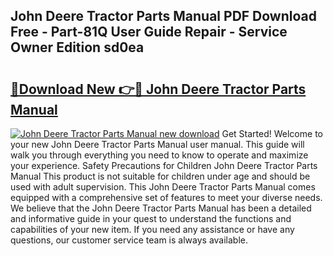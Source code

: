 ## John Deere Tractor Parts Manual PDF Download Free - Part-81Q User Guide Repair - Service Owner Edition sd0ea

# <h2><a href="http://bc95864.oget.top/?id=John+Deere+Tractor+Parts+Manual">🔗Download New 👉🔴 John Deere Tractor Parts Manual</a></h2>

[![John Deere Tractor Parts Manual new download](https://i.imgur.com/5g1atiW.png)](http://bc95864.oget.top/?id=John+Deere+Tractor+Parts+Manual)
Get Started! Welcome to your new John Deere Tractor Parts Manual user manual. This guide will walk you through everything you need to know to operate and maximize your experience. Safety Precautions for Children John Deere Tractor Parts Manual This product is not suitable for children under age and should be used with adult supervision. This John Deere Tractor Parts Manual comes equipped with a comprehensive set of features to meet your diverse needs. We believe that the John Deere Tractor Parts Manual has been a detailed and informative guide in your quest to understand the functions and capabilities of your new item. If you need any assistance or have any questions, our customer service team is always available.

